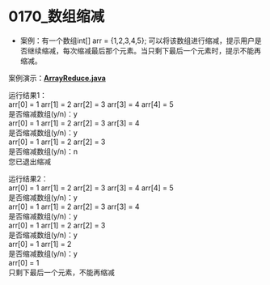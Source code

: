 # 0170_数组缩减

- 案例：有一个数组int[] arr = {1,2,3,4,5}; 可以将该数组进行缩减，提示用户是否继续缩减，每次缩减最后那个元素。当只剩下最后一个元素时，提示不能再缩减。

案例演示：**[ArrayReduce.java](https://github.com/dnx00/Notes_on_the_Course_of_Han_Shunping_Gradually_Learning_Java/blob/main/Chapter06_%E6%95%B0%E7%BB%84%E3%80%81%E6%8E%92%E5%BA%8F%E5%92%8C%E6%9F%A5%E6%89%BE/0170_%E6%95%B0%E7%BB%84%E7%BC%A9%E5%87%8F/ArrayReduce.java)**

运行结果1：  
arr[0] = 1      arr[1] = 2      arr[2] = 3      arr[3] = 4      arr[4] = 5  
是否缩减数组(y/n)：y  
arr[0] = 1      arr[1] = 2      arr[2] = 3      arr[3] = 4  
是否缩减数组(y/n)：y  
arr[0] = 1      arr[1] = 2      arr[2] = 3  
是否缩减数组(y/n)：n  
您已退出缩减  

运行结果2：  
arr[0] = 1      arr[1] = 2      arr[2] = 3      arr[3] = 4      arr[4] = 5  
是否缩减数组(y/n)：y  
arr[0] = 1      arr[1] = 2      arr[2] = 3      arr[3] = 4  
是否缩减数组(y/n)：y  
arr[0] = 1      arr[1] = 2      arr[2] = 3  
是否缩减数组(y/n)：y  
arr[0] = 1      arr[1] = 2  
是否缩减数组(y/n)：y  
arr[0] = 1  
只剩下最后一个元素，不能再缩减  
